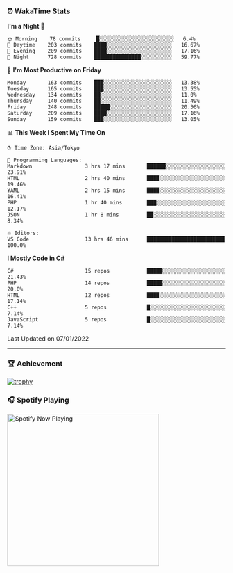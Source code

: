 ### ⏰ WakaTime Stats


<!--START_SECTION:waka-->
**I'm a Night 🦉** 

```text
🌞 Morning    78 commits     █░░░░░░░░░░░░░░░░░░░░░░░░   6.4% 
🌆 Daytime    203 commits    ████░░░░░░░░░░░░░░░░░░░░░   16.67% 
🌃 Evening    209 commits    ████░░░░░░░░░░░░░░░░░░░░░   17.16% 
🌙 Night      728 commits    ███████████████░░░░░░░░░░   59.77%

```
📅 **I'm Most Productive on Friday** 

```text
Monday       163 commits    ███░░░░░░░░░░░░░░░░░░░░░░   13.38% 
Tuesday      165 commits    ███░░░░░░░░░░░░░░░░░░░░░░   13.55% 
Wednesday    134 commits    ██░░░░░░░░░░░░░░░░░░░░░░░   11.0% 
Thursday     140 commits    ██░░░░░░░░░░░░░░░░░░░░░░░   11.49% 
Friday       248 commits    █████░░░░░░░░░░░░░░░░░░░░   20.36% 
Saturday     209 commits    ████░░░░░░░░░░░░░░░░░░░░░   17.16% 
Sunday       159 commits    ███░░░░░░░░░░░░░░░░░░░░░░   13.05%

```


📊 **This Week I Spent My Time On** 

```text
⌚︎ Time Zone: Asia/Tokyo

💬 Programming Languages: 
Markdown                 3 hrs 17 mins       ██████░░░░░░░░░░░░░░░░░░░   23.91% 
HTML                     2 hrs 40 mins       ████░░░░░░░░░░░░░░░░░░░░░   19.46% 
YAML                     2 hrs 15 mins       ████░░░░░░░░░░░░░░░░░░░░░   16.41% 
PHP                      1 hr 40 mins        ███░░░░░░░░░░░░░░░░░░░░░░   12.17% 
JSON                     1 hr 8 mins         ██░░░░░░░░░░░░░░░░░░░░░░░   8.34%

🔥 Editors: 
VS Code                  13 hrs 46 mins      █████████████████████████   100.0%

```

**I Mostly Code in C#** 

```text
C#                       15 repos            █████░░░░░░░░░░░░░░░░░░░░   21.43% 
PHP                      14 repos            █████░░░░░░░░░░░░░░░░░░░░   20.0% 
HTML                     12 repos            ████░░░░░░░░░░░░░░░░░░░░░   17.14% 
C++                      5 repos             █░░░░░░░░░░░░░░░░░░░░░░░░   7.14% 
JavaScript               5 repos             █░░░░░░░░░░░░░░░░░░░░░░░░   7.14%

```



 Last Updated on 07/01/2022
<!--END_SECTION:waka-->

---

### 🏆 Achievement

[![trophy](https://github-profile-trophy.vercel.app/?username=Slime-hatena&theme=flat&no-bg=true&no-frame=true&column=8)](https://github.com/ryo-ma/github-profile-trophy)

### 🎧 Spotify Playing

[<img src="https://spotify-now-playing-slime-hatena.vercel.app/api/spotify-playing" alt="Spotify Now Playing" width="350" />](https://open.spotify.com/user/slime_hatena)

<!--
**Slime-hatena/Slime-hatena** is a ✨ _special_ ✨ repository because its `README.md` (this file) appears on your GitHub profile.

Here are some ideas to get you started:

- 🔭 I’m currently working on ...
- 🌱 I’m currently learning ...
- 👯 I’m looking to collaborate on ...
- 🤔 I’m looking for help with ...
- 💬 Ask me about ...
- 📫 How to reach me: ...
- 😄 Pronouns: ...
- ⚡ Fun fact: ...
-->
